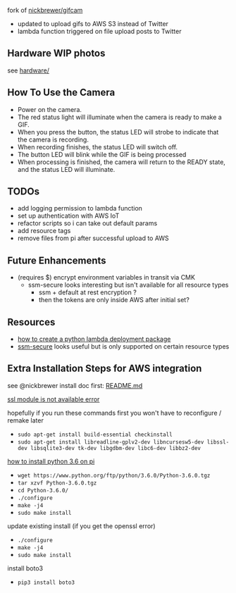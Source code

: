 fork of [nickbrewer/gifcam](https://github.com/nickbrewer/gifcam)

* updated to upload gifs to AWS S3 instead of Twitter
* lambda function triggered on file upload posts to Twitter 

## Hardware WIP photos
see [hardware/](https://github.com/ntno/gifcam/tree/master/hardware)

## How To Use the Camera
- Power on the camera.
- The red status light will illuminate when the camera is ready to make a GIF.
- When you press the button, the status LED will strobe to indicate that the camera is recording.
- When recording finishes, the status LED will switch off.
- The button LED will blink while the GIF is being processed
- When processing is finished, the camera will return to the READY state, and the status LED will illuminate.


## TODOs
* add logging permission to lambda function
* set up authentication with AWS IoT
* refactor scripts so i can take out default params
* add resource tags 
* remove files from pi after successful upload to AWS

## Future Enhancements 
* (requires $) encrypt environment variables in transit via CMK
  * ssm-secure looks interesting but isn't available for all resource types
    * ssm + default at rest encryption ?
    * then the tokens are only inside AWS after initial set?


## Resources
* [how to create a python lambda deployment package](https://docs.aws.amazon.com/lambda/latest/dg/lambda-python-how-to-create-deployment-package.html)
* [ssm-secure](https://docs.aws.amazon.com/AWSCloudFormation/latest/UserGuide/dynamic-references.html) looks useful but is only supported on certain resource types


## Extra Installation Steps for AWS integration
see @nickbrewer install doc first: [README.md](https://github.com/nickbrewer/gifcam)


[ssl module is not available error](https://stackoverflow.com/questions/44290926/pip-cannot-confirm-ssl-certificate-ssl-module-is-not-available)

hopefully if you run these commands first you won't have to reconfigure / remake later
* `sudo apt-get install build-essential checkinstall`
* `sudo apt-get install libreadline-gplv2-dev libncursesw5-dev libssl-dev libsqlite3-dev tk-dev libgdbm-dev libc6-dev libbz2-dev`

[how to install python 3.6 on pi](https://raspberrypi.stackexchange.com/questions/59381/how-do-i-update-my-rpi3-to-python-3-6)
* `wget https://www.python.org/ftp/python/3.6.0/Python-3.6.0.tgz`
* `tar xzvf Python-3.6.0.tgz`
* `cd Python-3.6.0/`
* `./configure`
* `make -j4`
* `sudo make install`

update existing install (if you get the openssl error)
* `./configure`
* `make -j4`
* `sudo make install`


install boto3
* `pip3 install boto3`